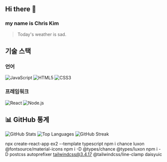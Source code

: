 ## Hi there 👋
### my name is Chris Kim

> Today's weather is sad.



## 기술 스택

### 언어

![JavaScript](https://img.shields.io/badge/-JavaScript-F7DF1E?style=flat-square&logo=javascript&logoColor=black)
![HTML5](https://img.shields.io/badge/html5-%23E34F26.svg?style=for-the-badge&logo=html5&logoColor=white)
![CSS3](https://img.shields.io/badge/css3-%231572B6.svg?style=for-the-badge&logo=css3&logoColor=white)

### 프레임워크

![React](https://img.shields.io/badge/-React-61DAFB?style=flat-square&logo=react&logoColor=black)
![Node.js](https://img.shields.io/badge/-Node.js-339933?style=flat-square&logo=node.js&logoColor=white)

## 📊 GitHub 통계

![GitHub Stats](https://github-readme-stats.vercel.app/api?username=dhyunii96&show_icons=true&theme=radical)
![Top Languages](https://github-readme-stats.vercel.app/api/top-langs/?username=dhyunii96&layout=compact&theme=radical)
![GitHub Streak](https://github-readme-streak-stats.herokuapp.com/?user=dhyunii96&theme=radical)


npx create-react-app ex2 --template typescript
npm i chance luxon @fontsource/material-icons
npm i -D @types/chance @types/luxon
npm i -D postcss autoprefixer tailwindcss@3.4.17  @tailwindcss/line-clamp daisyuic